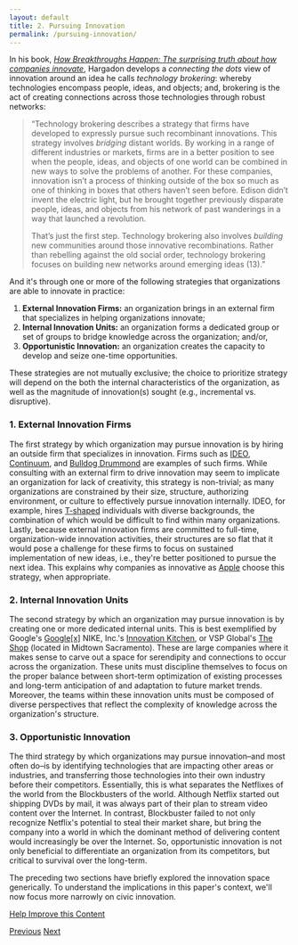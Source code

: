 ```yaml
---
layout: default
title: 2. Pursuing Innovation
permalink: /pursuing-innovation/
---
```


In his book, [*How Breakthroughs Happen: The surprising truth about how companies innovate*](http://hbr.org/product/how-breakthroughs-happen-the-surprising-truth-abou/an/9047-HBK-ENG), Hargadon develops a *connecting the dots* view of innovation around an idea he calls *technology brokering*: whereby technologies encompass people, ideas, and objects; and, brokering is the act of creating connections across those technologies through robust networks:

> “Technology brokering describes a strategy that firms have developed to expressly pursue such recombinant innovations. This strategy involves *bridging* distant worlds. By working in a range of different industries or markets, firms are in a better position to see when the people, ideas, and objects of one world can be combined in new ways to solve the problems of another. For these companies, innovation isn’t a process of thinking outside of the box so much as one of thinking in boxes that others haven’t seen before. Edison didn’t invent the electric light, but he brought together previously disparate people, ideas, and objects from his network of past wanderings in a way that launched a revolution.
>
>That’s just the first step. Technology brokering also involves *building* new communities around those innovative recombinations. Rather than rebelling against the old social order, technology brokering focuses on building new networks around emerging ideas (13).”

And it's through one or more of the following strategies that organizations are able to innovate in practice:

1. **External Innovation Firms:** an organization brings in an external firm that specializes in helping organizations innovate;
2. **Internal Innovation Units:** an organization forms a dedicated group or set of groups to bridge knowledge across the organization; and/or,
3. **Opportunistic Innovation:** an organization creates the capacity to develop and seize one-time opportunities.

These strategies are not mutually exclusive; the choice to prioritize strategy will depend on the both the internal characteristics of the organization, as well as the magnitude of innovation(s) sought (e.g., incremental vs. disruptive).

### 1. External Innovation Firms
The first strategy by which organization may pursue innovation is by hiring an outside firm that specializes in innovation. Firms such as [IDEO](http://ideo.com/), [Continuum](http://continuuminnovation.com/), and [Bulldog Drummond](http://www.bulldogdrummond.com/) are examples of such firms. While consulting with an external firm to drive innovation may seem to implicate an organization for lack of creativity, this strategy is non-trivial; as many organizations are constrained by their size, structure, authorizing environment, or culture to effectively pursue innovation internally. IDEO, for example, hires [T-shaped](http://en.wikipedia.org/wiki/T-shaped_skills) individuals with diverse backgrounds, the combination of which would be difficult to find within many organizations. Lastly, because external innovation firms are committed to full-time, organization-wide innovation activities, their structures are so flat that it would pose a challenge for these firms to focus on sustained implementation of new ideas, i.e., they're better positioned to pursue the next idea. This explains why companies as innovative as [Apple](http://en.wikipedia.org/wiki/Apple_Mouse#History) choose this strategy, when appropriate.

### 2. Internal Innovation Units
The second strategy by which an organization may pursue innovation is by creating one or more dedicated internal units. This is best exemplified by Google's [Google[x]](http://en.wikipedia.org/wiki/Google_X) NIKE, Inc.'s [Innovation Kitchen](http://www.fastcompany.com/most-innovative-companies/2013/nike), or VSP Global's [The Shop](http://www.sacbee.com/2014/07/16/6561692/vsp-opens-innovation-lab-in-midtown.html) (located in Midtown Sacramento). These are large companies where it makes sense to carve out a space for serendipity and connections to occur across the organization. These units must discipline themselves to focus on the proper balance between short-term optimization of existing processes and long-term anticipation of and adaptation to future market trends. Moreover, the teams within these innovation units must be composed of diverse perspectives that reflect the complexity of knowledge across the organization's structure.

### 3. Opportunistic Innovation
The third strategy by which organizations may pursue innovation–and most often do–is by identifying technologies that are impacting other areas or industries, and transferring those technologies into their own industry before their competitors. Essentially, this is what separates the Netflixes of the world from the Blockbusters of the world. Although Netflix started out shipping DVDs by mail, it was always part of their plan to stream video content over the Internet. In contrast, Blockbuster failed to not only recognize Netflix's potential to steal their market share, but bring the company into a world in which the dominant method of delivering content would increasingly be over the Internet. So, opportunistic innovation is not only beneficial to differentiate an organization from its competitors, but critical to survival over the long-term.

The preceding two sections have briefly explored the innovation space generically. To understand the implications in this paper's context, we'll now focus more narrowly on civic innovation.

<a href="https://github.com/publicinnovation/whitepaper/issues" class="btn btn-success btn-lg btn-block" id="printhide">Help Improve this Content</a>

<a href="/defining-innovation" class="btn btn-default btn-lg pull-left" id="printhide">Previous</a>
<a href="/civic-innovation-structures" class="btn btn-default btn-lg pull-right" id="printhide">Next</a>
